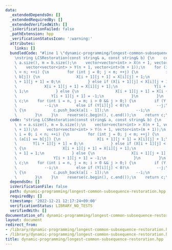 ```yaml
---
data:
  _extendedDependsOn: []
  _extendedRequiredBy: []
  _extendedVerifiedWith: []
  _isVerificationFailed: false
  _pathExtension: hpp
  _verificationStatusIcon: ':warning:'
  attributes:
    links: []
  bundledCode: "#line 1 \"dynamic-programming/longest-common-subsequence-restoration.hpp\"\
    \nstring LCSRestoration(const string& a, const string& b) {\n    const int n =\
    \ a.size(), m = b.size();\n    vector<vector<int> > X(n + 1, vector<int>(m + 1));\n\
    \    vector<vector<int> > Y(n + 1, vector<int>(m + 1));\n    for (int i = 0; i\
    \ < n; ++i) {\n        for (int j = 0; j < m; ++j) {\n            if (a[i] ==\
    \ b[j]) {\n                X[i + 1][j + 1] = X[i][j] + 1;\n                Y[i\
    \ + 1][j + 1] = 0;\n            } else if (X[i + 1][j] < X[i][j + 1]) {\n    \
    \            X[i + 1][j + 1] = X[i][j + 1];\n                Y[i + 1][j + 1] =\
    \ 1;\n            } else {\n                X[i + 1][j + 1] = X[i + 1][j];\n \
    \               Y[i + 1][j + 1] = -1;\n            }\n        }\n    }\n    string\
    \ c;\n    for (int i = n, j = m; i > 0 && j > 0;) {\n        if (Y[i][j] > 0)\n\
    \            --i;\n        else if (Y[i][j] < 0)\n            --j;\n        else\
    \ {\n            c.push_back(a[i - 1]);\n            --i;\n            --j;\n\
    \        }\n    }\n    reverse(c.begin(), c.end());\n    return c;\n}\n"
  code: "string LCSRestoration(const string& a, const string& b) {\n    const int\
    \ n = a.size(), m = b.size();\n    vector<vector<int> > X(n + 1, vector<int>(m\
    \ + 1));\n    vector<vector<int> > Y(n + 1, vector<int>(m + 1));\n    for (int\
    \ i = 0; i < n; ++i) {\n        for (int j = 0; j < m; ++j) {\n            if\
    \ (a[i] == b[j]) {\n                X[i + 1][j + 1] = X[i][j] + 1;\n         \
    \       Y[i + 1][j + 1] = 0;\n            } else if (X[i + 1][j] < X[i][j + 1])\
    \ {\n                X[i + 1][j + 1] = X[i][j + 1];\n                Y[i + 1][j\
    \ + 1] = 1;\n            } else {\n                X[i + 1][j + 1] = X[i + 1][j];\n\
    \                Y[i + 1][j + 1] = -1;\n            }\n        }\n    }\n    string\
    \ c;\n    for (int i = n, j = m; i > 0 && j > 0;) {\n        if (Y[i][j] > 0)\n\
    \            --i;\n        else if (Y[i][j] < 0)\n            --j;\n        else\
    \ {\n            c.push_back(a[i - 1]);\n            --i;\n            --j;\n\
    \        }\n    }\n    reverse(c.begin(), c.end());\n    return c;\n}"
  dependsOn: []
  isVerificationFile: false
  path: dynamic-programming/longest-common-subsequence-restoration.hpp
  requiredBy: []
  timestamp: '2022-12-21 12:17:24+09:00'
  verificationStatus: LIBRARY_NO_TESTS
  verifiedWith: []
documentation_of: dynamic-programming/longest-common-subsequence-restoration.hpp
layout: document
redirect_from:
- /library/dynamic-programming/longest-common-subsequence-restoration.hpp
- /library/dynamic-programming/longest-common-subsequence-restoration.hpp.html
title: dynamic-programming/longest-common-subsequence-restoration.hpp
---
```

